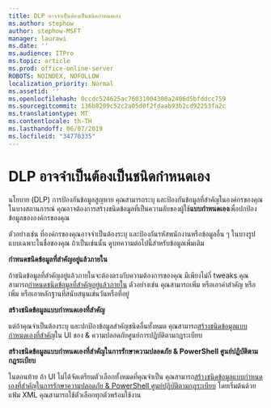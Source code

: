 ```yaml
---
title: DLP อาจจำเป็นต้องเป็นชนิดกำหนดเอง
ms.author: stephow
author: stephow-MSFT
manager: laurawi
ms.date: ''
ms.audience: ITPro
ms.topic: article
ms.prod: office-online-server
ROBOTS: NOINDEX, NOFOLLOW
localization_priority: Normal
ms.assetid: ''
ms.openlocfilehash: 0ccdc524625ac76031004300a2406d5bfddcc759
ms.sourcegitcommit: 136b8209c52c2a05d0f2fdaab93b2cd92253fa2c
ms.translationtype: MT
ms.contentlocale: th-TH
ms.lasthandoff: 06/07/2019
ms.locfileid: "34770335"
---
```

# <a name="dlp-might-need-a-custom-type"></a>DLP อาจจำเป็นต้องเป็นชนิดกำหนดเอง

นโยบาย (DLP) การป้องกันข้อมูลสูญหาย คุณสามารถระบุ และป้องกันข้อมูลที่สำคัญในองค์กรของคุณ ในบางสถานการณ์ คุณอาจต้องการสร้างชนิดข้อมูลที่เป็นความลับของผู้ใช้**แบบกำหนดเอง**เพื่อปกป้องข้อมูลขององค์กรของคุณ

ตัวอย่างเช่น ที่องค์กรของคุณอาจจำเป็นต้องระบุ และป้องกันรหัสพนักงานหรือข้อมูลอื่น ๆ ในบางรูปแบบเฉพาะในชื่อของคุณ ถ้าเป็นเช่นนั้น ดูบทความต่อไปนี้สำหรับข้อมูลเพิ่มเติม 
  
 **กำหนดชนิดข้อมูลที่สำคัญอยู่แล้วภายใน**
  
ถ้าชนิดข้อมูลที่สำคัญอยู่แล้วภายในจะต้องตรงกับความต้องการของคุณ มีเพียงไม่กี่ tweaks คุณสามารถ[กำหนดชนิดข้อมูลที่สำคัญอยู่แล้วภายใน](https://docs.microsoft.com/office365/securitycompliance/customize-a-built-in-sensitive-information-type) ตัวอย่างเช่น คุณสามารถเพิ่ม หรือเอาคำสำคัญ หรือเพิ่ม หรือเอาหลักฐานที่สนับสนุนเช่นวันหรือที่อยู่
  
 **สร้างชนิดข้อมูลแบบกำหนดเองที่สำคัญ**
  
แต่ถ้าคุณจำเป็นต้องระบุ และปกป้องข้อมูลสำคัญชนิดอื่นทั้งหมด คุณสามารถ[สร้างชนิดข้อมูลแบบกำหนดเองที่สำคัญ](https://docs.microsoft.com/office365/securitycompliance/create-a-custom-sensitive-information-type)ใน UI ของ & ความปลอดภัยศูนย์การปฏิบัติตามกฎระเบียบ 
  
**สร้างชนิดข้อมูลแบบกำหนดเองที่สำคัญในการรักษาความปลอดภัย & PowerShell ศูนย์ปฏิบัติตามกฎระเบียบ**

ในตอนท้าย ถ้า UI ไม่ได้จัดเตรียมตัวเลือกทั้งหมดที่คุณจำเป็น คุณสามารถ[สร้างชนิดข้อมูลแบบกำหนดเองที่สำคัญในการรักษาความปลอดภัย & PowerShell ศูนย์ปฏิบัติตามกฎระเบียบ](https://docs.microsoft.com/office365/securitycompliance/create-a-custom-sensitive-information-type-in-scc-powershell) โดยเริ่มต้นด้วยแฟ้ม XML คุณสามารถใช้ตัวเลือกทุกตัวพร้อมใช้งาน

    
